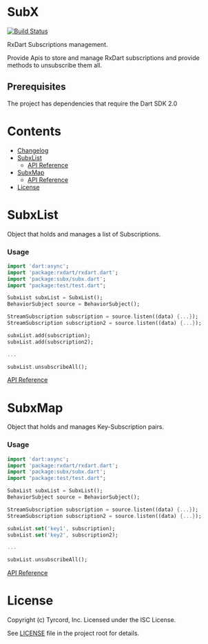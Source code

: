 # SubX

[![Build Status](https://travis-ci.com/tyrcord/subx.svg?branch=master)](https://travis-ci.com/tyrcord/subx)

RxDart Subscriptions management.

Provide Apis to store and manage RxDart subscriptions and provide methods to unsubscribe them all.

## Prerequisites

The project has dependencies that require the Dart SDK 2.0

# Contents

- [Changelog](CHANGELOG.md)
- [SubxList](#subxlist)
    - [API Reference](https://pub.dev/documentation/subx/latest/subx/SubxList-class.html)
- [SubxMap](#subxmap)
    - [API Reference](https://pub.dev/documentation/subx/latest/subx/SubxMap-class.html)
- [License](#license)

# SubxList

Object that holds and manages a list of Subscriptions.

### Usage

```dart
import 'dart:async';
import 'package:rxdart/rxdart.dart';
import 'package:subx/subx.dart';
import "package:test/test.dart";

SubxList subxList = SubxList();
BehaviorSubject source = BehaviorSubject();

StreamSubscription subscription = source.listen((data) {...});
StreamSubscription subscription2 = source.listen((data) {...});

subxList.add(subscription);
subxList.add(subscription2);

...

subxList.unsubscribeAll();
```

[API Reference](https://pub.dev/documentation/subx/latest/subx/SubxList-class.html)

# SubxMap

Object that holds and manages Key-Subscription pairs.

### Usage

```dart
import 'dart:async';
import 'package:rxdart/rxdart.dart';
import 'package:subx/subx.dart';
import "package:test/test.dart";

SubxList subxList = SubxList();
BehaviorSubject source = BehaviorSubject();

StreamSubscription subscription = source.listen((data) {...});
StreamSubscription subscription2 = source.listen((data) {...});

subxList.set('key1', subscription);
subxList.set('key2', subscription2);

...

subxList.unsubscribeAll();
```

[API Reference](https://pub.dev/documentation/subx/latest/subx/SubxMap-class.html)

# License
Copyright (c) Tyrcord, Inc. Licensed under the ISC License.

See [LICENSE](LICENSE) file in the project root for details.
